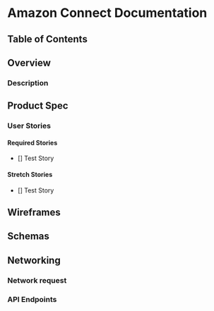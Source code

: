 # Amazon Connect Documentation

## Table of Contents

## Overview

### Description

## Product Spec

### User Stories

#### Required Stories

* [] Test Story

#### Stretch Stories

* [] Test Story

## Wireframes

## Schemas

## Networking

### Network request

### API Endpoints
